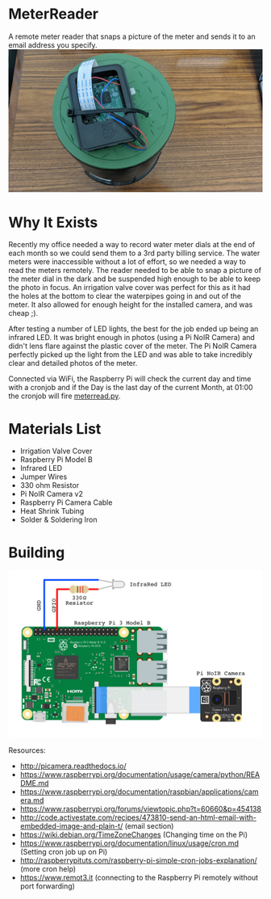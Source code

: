 # MeterReader
A remote meter reader that snaps a picture of the meter and sends it to an email address you specify.
![Finished Build of The Meter Reader](https://github.com/EncyclopediaRed/MeterReader/blob/master/Photos/00-Finished-Meter-Reader.jpg)

# Why It Exists
Recently my office needed a way to record water meter dials at the end of each month so we could send them to a 3rd party billing service. The water meters were inaccessible without a lot of effort, so we needed a way to read the meters remotely. The reader needed to be able to snap a picture of the meter dial in the dark and be suspended high enough to be able to keep the photo in focus. An irrigation valve cover was perfect for this as it had the holes at the bottom to clear the waterpipes going in and out of the meter. It also allowed for enough height for the installed camera, and was cheap ;).

After testing a number of LED lights, the best for the job ended up being an infrared LED. It was bright enough in photos (using a Pi NoIR Camera) and didn't lens flare against the plastic cover of the meter. The Pi NoIR Camera perfectly picked up the light from the LED and was able to take incredibly clear and detailed photos of the meter.

Connected via WiFi, the Raspberry Pi will check the current day and time with a cronjob and if the Day is the last day of the current Month, at 01:00 the cronjob will fire [meterread.py](https://github.com/EncyclopediaRed/MeterReader/blob/master/meterread.py).

# Materials List
* Irrigation Valve Cover
* Raspberry Pi Model B
* Infrared LED
* Jumper Wires
* 330 ohm Resistor
* Pi NoIR Camera v2
* Raspberry Pi Camera Cable
* Heat Shrink Tubing
* Solder & Soldering Iron

# Building
![Electronics Mockup Sketch](https://github.com/EncyclopediaRed/MeterReader/blob/master/Water%20Meter%20Sketch.png)

Resources:
- http://picamera.readthedocs.io/
- https://www.raspberrypi.org/documentation/usage/camera/python/README.md
- https://www.raspberrypi.org/documentation/raspbian/applications/camera.md
- https://www.raspberrypi.org/forums/viewtopic.php?t=60660&p=454138
- http://code.activestate.com/recipes/473810-send-an-html-email-with-embedded-image-and-plain-t/ (email section)
- https://wiki.debian.org/TimeZoneChanges (Changing time on the Pi)
- https://www.raspberrypi.org/documentation/linux/usage/cron.md (Setting cron job up on Pi)
- http://raspberrypituts.com/raspberry-pi-simple-cron-jobs-explanation/ (more cron help)
- https://www.remot3.it (connecting to the Raspberry Pi remotely without port forwarding)
